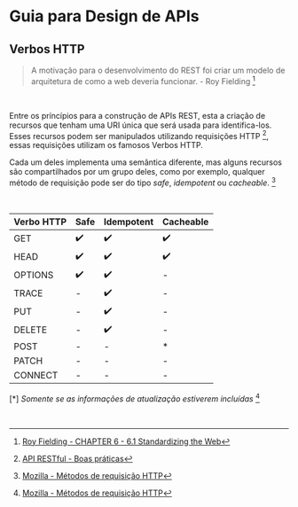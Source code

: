 # Guia para Design de APIs

## Verbos HTTP

> A motivação para o desenvolvimento do REST foi criar um modelo de arquitetura de como a web deveria funcionar. - Roy Fielding [^1]

<br>

Entre os príncípios para a construção de APIs REST, esta a criação de recursos que tenham uma URI única que será usada para identifica-los. Esses recursos podem ser manipulados utilizando requisições HTTP [^2], essas requisições utilizam os famosos Verbos HTTP.

Cada um deles implementa uma semântica diferente, mas alguns recursos são compartilhados por um grupo deles, como por exemplo, qualquer método de requisição pode ser do tipo _safe_, _idempotent_ ou _cacheable_. [^3]

<br>

Verbo HTTP | Safe | Idempotent | Cacheable
--- | --- | --- | ---
GET | ✔️ | ✔️ | ✔️
HEAD | ✔️ | ✔️ | ✔️
OPTIONS | ✔️ | ✔️ | -
TRACE | - | ✔️ | -
PUT | - | ✔️ | -
DELETE | - | ✔️ | -
POST | - | - | *
PATCH | - | - | -
CONNECT | - | - | -

[*] _Somente se as informações de atualização estiverem incluídas_ [^3]

<br>

[^1]: [Roy Fielding - CHAPTER 6 - 6.1 Standardizing the Web](https://www.ics.uci.edu/~fielding/pubs/dissertation/evaluation.htm)
[^2]: [API RESTful - Boas práticas](https://www.brunobrito.net.br/api-restful-boas-praticas/)
[^3]: [Mozilla - Métodos de requisição HTTP](https://developer.mozilla.org/pt-BR/docs/Web/HTTP/Methods)

